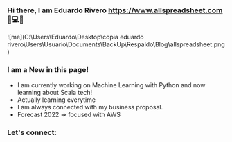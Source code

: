 ### Hi there, I am Eduardo Rivero https://www.allspreadsheet.com 👋💻📌

![me](C:\Users\Eduardo\Desktop\copia eduardo rivero\Users\Usuario\Documents\BackUp\Respaldo\Blog\allspreadsheet.png)

### I am a New in this page!

- I am currently working on Machine Learning with Python and now learning about Scala tech!
- Actually learning everytime
- I am always connected with my business proposal.
- Forecast 2022 => focused with AWS

### Let's connect:


